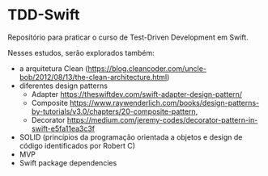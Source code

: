 # TDD-Swift
Repositório para praticar o curso de Test-Driven Development em Swift.

Nesses estudos, serão explorados também:
  - a arquitetura Clean (https://blog.cleancoder.com/uncle-bob/2012/08/13/the-clean-architecture.html)
  - diferentes design patterns 
      - Adapter https://theswiftdev.com/swift-adapter-design-pattern/
      - Composite https://www.raywenderlich.com/books/design-patterns-by-tutorials/v3.0/chapters/20-composite-pattern, 
      - Decorator https://medium.com/jeremy-codes/decorator-pattern-in-swift-e5fa11ea3c3f
  - SOLID (princípios da programação orientada a objetos e design de código identificados por Robert C)
  - MVP
  - Swift package dependencies
